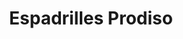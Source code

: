 ---
title: "Espadrilles Prodiso"
url: /mauleon-licharre/espadrilles-prodiso-rue-des-arbailles/
shop: chaussures
---